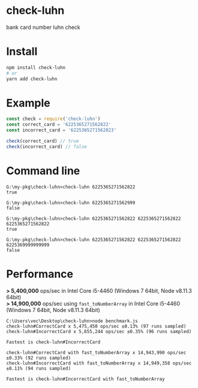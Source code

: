 # check-luhn

bank card number luhn check

# Install

```sh
npm install check-luhn
# or
yarn add check-luhn
```

# Example

```javascript
const check = require('check-luhn')
const correct_card = '6225365271562822'
const incorrect_card = '6225365271562823'

check(correct_card) // true
check(incorrect_card) // false

```

# Command line

```
G:\my-pkg\check-luhn>check-luhn 6225365271562822
true

G:\my-pkg\check-luhn>check-luhn 6225365271562999
false

G:\my-pkg\check-luhn>check-luhn 6225365271562822 6225365271562822 6225365271562822
true

G:\my-pkg\check-luhn>check-luhn 6225365271562822 6225365271562822 6225369999999999
false
```

# Performance

**> 5,400,000** ops/sec in Intel Core i5-4460 (Windows 7 64bit, Node v8.11.3 64bit)
<br>
**> 14,900,000** ops/sec using `fast_toNumberArray` in Intel Core i5-4460 (Windows 7 64bit, Node v8.11.3 64bit)

```
C:\Users\vec\Desktop\check-luhn>node benchmark.js
check-luhn#CorrectCard x 5,475,450 ops/sec ±0.13% (97 runs sampled)
check-luhn#IncorrectCard x 5,655,244 ops/sec ±0.35% (96 runs sampled)

Fastest is check-luhn#IncorrectCard

check-luhn#CorrectCard with fast_toNumberArray x 14,943,990 ops/sec ±0.33% (92 runs sampled)
check-luhn#IncorrectCard with fast_toNumberArray x 14,949,358 ops/sec ±0.11% (94 runs sampled)

Fastest is check-luhn#IncorrectCard with fast_toNumberArray
```

